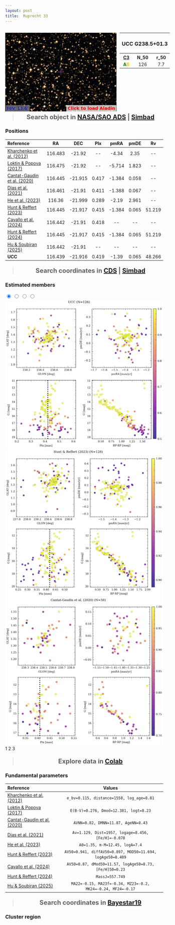 ```yaml
---
layout: post
title:  Ruprecht 33
---
```

<div style="display: flex; justify-content: space-between; width:720px;height:250px">
<div style="text-align: center;">

<!-- Static image + data attributes for FOV and target -->
<img id="aladin_img"
     data-umami-event="aladin_load"
     src="https://raw.githubusercontent.com/ucc23/Q3P/main/plots/aladin/ruprecht33.webp"
     alt="Click to load Aladin Lite" 
     style="width:355px;height:250px; cursor: pointer;"
     data-fov="0.257" 
     data-target="116.439 -21.916"/>
<!-- Div to contain Aladin Lite viewer -->
<div id="aladin-lite-div" style="width:355px;height:250px;display:none;"></div>
<!-- Aladin Lite script (will be loaded after the image is clicked) -->
<script src="{{ site.baseurl }}/scripts/aladin_load.js"></script>

</div>
<!-- Left block -->

<table style="width:355px;height:250px;">
  <!-- Row 1 (title) -->
  <tr>
    <td colspan="5"><h3>UCC G238.5+01.3</h3></td>
  </tr>
  <!-- Row 2 -->
  <tr>
    <th style="text-align: center;"><a href="https://ucc.ar/faq#what-is-the-c3-parameter" title="Combined class">C3</a></th>
    <th style="text-align: center;"><div title="Stars with membership probability >50%">N_50</div></th>
    <th style="text-align: center;"><div title="Radius that contains half the members [arcmin]">r_50</div></th>
  </tr>
  <!-- Row 3 -->
  <tr>
    <td style="text-align: center;"><span style="color: green; font-weight: bold;">A</span><span style="color: #FFC300; font-weight: bold;">B</span></td>
    <td style="text-align: center;">126</td>
    <td style="text-align: center;">7.7</td>
  </tr>
</table>
</div>

> <p style="text-align:center; font-weight: bold; font-size:20px">Search object in <a data-umami-event="nasa_search" href="https://ui.adsabs.harvard.edu/search/q=%20collection%3Aastronomy%20body%3A%22Ruprecht%2033%22&sort=date%20desc%2C%20bibcode%20desc&p_=0" target="_blank">NASA/SAO ADS</a> | <a data-umami-event="simbad_search" href="https://simbad.cds.unistra.fr/simbad/sim-id-refs?Ident=ruprecht33" target="_blank">Simbad</a></p>


### Positions

| Reference    | RA    | DEC   | Plx  | pmRA  | pmDE   |  Rv  |
| :---         | :---: | :---: | :---: | :---: | :---: | :---: |
|[Kharchenko et al. (2012)](https://ui.adsabs.harvard.edu/abs/2012A%26A...543A.156K) | 116.483 | -21.92 | -- | -4.34 | 2.35 | -- |
|[Loktin & Popova (2017)](https://ui.adsabs.harvard.edu/abs/2017AstBu..72..257L) | 116.475 | -21.92 | -- | -5.714 | 1.823 | -- |
|[Cantat-Gaudin et al. (2020)](https://ui.adsabs.harvard.edu/abs/2020A%26A...640A...1C) | 116.445 | -21.915 | 0.417 | -1.384 | 0.058 | -- |
|[Dias et al. (2021)](https://ui.adsabs.harvard.edu/abs/2021MNRAS.504..356D) | 116.461 | -21.91 | 0.411 | -1.388 | 0.067 | -- |
|[He et al. (2023)](https://ui.adsabs.harvard.edu/abs/2023ApJS..267...34H) | 116.36 | -21.999 | 0.289 | -2.19 | 2.961 | -- |
|[Hunt & Reffert (2023)](https://ui.adsabs.harvard.edu/abs/2023A%26A...673A.114H) | 116.445 | -21.917 | 0.415 | -1.384 | 0.065 | 51.219 |
|[Cavallo et al. (2024)](https://ui.adsabs.harvard.edu/abs/2024AJ....167...12C) | 116.442 | -21.91 | 0.418 | -- | -- | -- |
|[Hunt & Reffert (2024)](https://ui.adsabs.harvard.edu/abs/2024A%26A...686A..42H) | 116.445 | -21.917 | 0.415 | -1.384 | 0.065 | 51.219 |
|[Hu & Soubiran (2025)](https://ui.adsabs.harvard.edu/abs/2025A%26A...699A.246H) | 116.442 | -21.91 | -- | -- | -- | -- |
| **UCC** |116.439 | -21.916 | 0.419 | -1.39 | 0.065 | 48.266 |

> <p style="text-align:center; font-weight: bold; font-size:20px">Search coordinates in <a data-umami-event="cds_coord_search" href="https://cdsportal.u-strasbg.fr/?target=116.439,-21.916" target="_blank">CDS</a> | <a data-umami-event="simbad_coord_search" href="https://simbad.cds.unistra.fr/mobile/object_list.html?coord=116.439%20-21.916&output=json&radius=5&userEntry=ruprecht33" target="_blank">Simbad</a></p>

### Estimated members

<div class="carousel">
<input type="radio" name="radio-btn" id="slide1" checked>
<input type="radio" name="radio-btn" id="slide1">
<input type="radio" name="radio-btn" id="slide2">
<input type="radio" name="radio-btn" id="slide3">
<div class="slides">
<div class="slide">
<a href="https://raw.githubusercontent.com/ucc23/Q3P/main/plots/UCC/ruprecht33.webp" target="_blank">
<img src="https://raw.githubusercontent.com/ucc23/Q3P/main/plots/UCC/ruprecht33.webp" alt="Ruprecht 33 UCC">
</a>
</div>
<div class="slide">
<a href="https://raw.githubusercontent.com/ucc23/Q3P/main/plots/HUNT23/ruprecht33.webp" target="_blank">
<img src="https://raw.githubusercontent.com/ucc23/Q3P/main/plots/HUNT23/ruprecht33.webp" alt="Ruprecht 33 HUNT23">
</a>
</div>
<div class="slide">
<a href="https://raw.githubusercontent.com/ucc23/Q3P/main/plots/CANTAT20/ruprecht33.webp" target="_blank">
<img src="https://raw.githubusercontent.com/ucc23/Q3P/main/plots/CANTAT20/ruprecht33.webp" alt="Ruprecht 33 CANTAT20">
</a>
</div>
</div>
<div class="indicators">
<label for="slide1">1</label>
<label for="slide2">2</label>
<label for="slide3">3</label>
</div>
</div>


> <p style="text-align:center; font-weight: bold; font-size:20px">Explore data in <a data-umami-event="colab" href="https://colab.research.google.com/github/ucc23/ucc/blob/main/assets/notebook.ipynb" target="_blank">Colab</a></p>


### Fundamental parameters

| Reference |  Values |
| :---      |  :---:  |
| [Kharchenko et al. (2012)](https://ui.adsabs.harvard.edu/abs/2012A%26A...543A.156K) | `e_bv=0.115, distance=1558, log_age=8.81` |
| [Loktin & Popova (2017)](https://ui.adsabs.harvard.edu/abs/2017AstBu..72..257L) | `E(B-V)=0.276, Dmod=12.381, logt=8.23` |
| [Cantat-Gaudin et al. (2020)](https://ui.adsabs.harvard.edu/abs/2020A%26A...640A...1C) | `AVNN=0.82, DMNN=11.87, AgeNN=8.43` |
| [Dias et al. (2021)](https://ui.adsabs.harvard.edu/abs/2021MNRAS.504..356D) | `Av=1.129, Dist=1957, logage=8.456, [Fe/H]=-0.078` |
| [He et al. (2023)](https://ui.adsabs.harvard.edu/abs/2023ApJS..267...34H) | `A0=1.35, m-M=12.45, logA=7.4` |
| [Hunt & Reffert (2023)](https://ui.adsabs.harvard.edu/abs/2023A%26A...673A.114H) | `AV50=0.941, diffAV50=0.897, MOD50=11.694, logAge50=8.489` |
| [Cavallo et al. (2024)](https://ui.adsabs.harvard.edu/abs/2024AJ....167...12C) | `AV50=0.87, dMod50=11.57, logAge50=8.73, [Fe/H]50=0.23` |
| [Hunt & Reffert (2024)](https://ui.adsabs.harvard.edu/abs/2024A%26A...686A..42H) | `MassJ=557.749` |
| [Hu & Soubiran (2025)](https://ui.adsabs.harvard.edu/abs/2025A%26A...699A.246H) | `MA22=-0.15, MA23f=-0.34, MZ23=-0.2, MK24=-0.24, MF24=-0.17` |

> <p style="text-align:center; font-weight: bold; font-size:20px">Search coordinates in <a data-umami-event="bayestar" href="http://argonaut.skymaps.info/query?lon=238.506%20&lat=1.354&coordsys=gal&mapname=bayestar2019" target="_blank">Bayestar19</a></p>


### Cluster region

<html lang="en">
  <body>
    <center>
    <div id="plot-params"
         data-oc-name="ruprecht33"
         data-ra-center="116.44"
         data-dec-center="-21.91"
         data-rad-deg="7.7"
         data-plx="0.419">
    </div>
    <div id="plot-container">
        <div id="plot"></div>
    </div>
    <script defer type="module" src="{{ site.baseurl }}/scripts/radec_scatter.js"></script>
    </center>
  </body>
</html>
<br>
